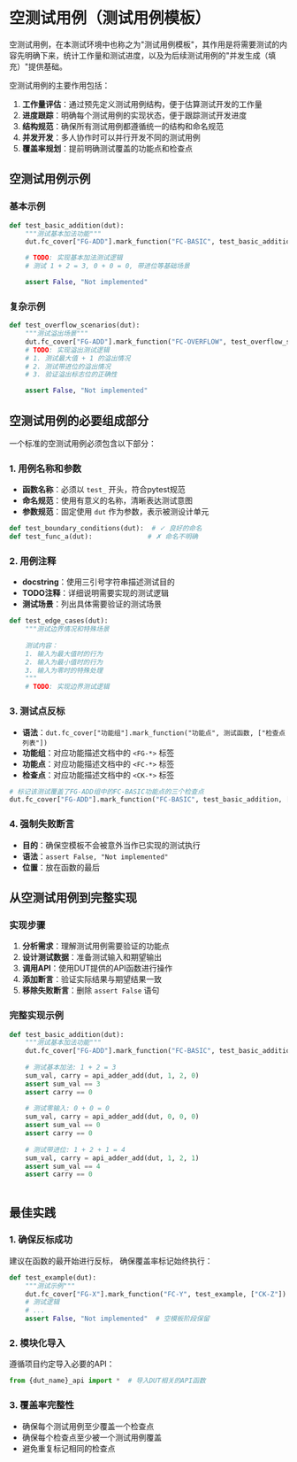 
# 空测试用例（测试用例模板）

空测试用例，在本测试环境中也称之为"测试用例模板"，其作用是将需要测试的内容先明确下来，统计工作量和测试进度，以及为后续测试用例的"并发生成（填充）"提供基础。

空测试用例的主要作用包括：

1. **工作量评估**：通过预先定义测试用例结构，便于估算测试开发的工作量
2. **进度跟踪**：明确每个测试用例的实现状态，便于跟踪测试开发进度
3. **结构规范**：确保所有测试用例都遵循统一的结构和命名规范
4. **并发开发**：多人协作时可以并行开发不同的测试用例
5. **覆盖率规划**：提前明确测试覆盖的功能点和检查点

## 空测试用例示例

### 基本示例

```python
def test_basic_addition(dut):
    """测试基本加法功能"""
    dut.fc_cover["FG-ADD"].mark_function("FC-BASIC", test_basic_addition, ["CK-NORM", "CK-ZERO", "CK-CIN"])

    # TODO: 实现基本加法测试逻辑
    # 测试 1 + 2 = 3, 0 + 0 = 0, 带进位等基础场景

    assert False, "Not implemented"
```

### 复杂示例

```python
def test_overflow_scenarios(dut):
    """测试溢出场景"""
    dut.fc_cover["FG-ADD"].mark_function("FC-OVERFLOW", test_overflow_scenarios, ["CK-OVERFLOW_NO_CIN", "CK-OVERFLOW_WITH_CIN"])
    # TODO: 实现溢出测试逻辑
    # 1. 测试最大值 + 1 的溢出情况
    # 2. 测试带进位的溢出情况
    # 3. 验证溢出标志位的正确性

    assert False, "Not implemented"
```

## 空测试用例的必要组成部分

一个标准的空测试用例必须包含以下部分：

### 1. 用例名称和参数

- **函数名称**：必须以 `test_` 开头，符合pytest规范
- **命名规范**：使用有意义的名称，清晰表达测试意图
- **参数规范**：固定使用 `dut` 作为参数，表示被测设计单元

```python
def test_boundary_conditions(dut):  # ✓ 良好的命名
def test_func_a(dut):              # ✗ 命名不明确
```

### 2. 用例注释

- **docstring**：使用三引号字符串描述测试目的
- **TODO注释**：详细说明需要实现的测试逻辑
- **测试场景**：列出具体需要验证的测试场景

```python
def test_edge_cases(dut):
    """测试边界情况和特殊场景
    
    测试内容：
    1. 输入为最大值时的行为
    2. 输入为最小值时的行为  
    3. 输入为零时的特殊处理
    """
    # TODO: 实现边界测试逻辑
```

### 3. 测试点反标

- **语法**：`dut.fc_cover["功能组"].mark_function("功能点", 测试函数, ["检查点列表"])`
- **功能组**：对应功能描述文档中的 `<FG-*>` 标签
- **功能点**：对应功能描述文档中的 `<FC-*>` 标签  
- **检查点**：对应功能描述文档中的 `<CK-*>` 标签

```python
# 标记该测试覆盖了FG-ADD组中的FC-BASIC功能点的三个检查点
dut.fc_cover["FG-ADD"].mark_function("FC-BASIC", test_basic_addition, ["CK-NORM", "CK-ZERO", "CK-CIN"])
```

### 4. 强制失败断言

- **目的**：确保空模板不会被意外当作已实现的测试执行
- **语法**：`assert False, "Not implemented"`
- **位置**：放在函数的最后

## 从空测试用例到完整实现

### 实现步骤

1. **分析需求**：理解测试用例需要验证的功能点
2. **设计测试数据**：准备测试输入和期望输出
3. **调用API**：使用DUT提供的API函数进行操作
4. **添加断言**：验证实际结果与期望结果一致
5. **移除失败断言**：删除 `assert False` 语句

### 完整实现示例

```python
def test_basic_addition(dut):
    """测试基本加法功能"""
    dut.fc_cover["FG-ADD"].mark_function("FC-BASIC", test_basic_addition, ["CK-NORM", "CK-ZERO", "CK-CIN"])
    
    # 测试基本加法: 1 + 2 = 3
    sum_val, carry = api_adder_add(dut, 1, 2, 0)
    assert sum_val == 3
    assert carry == 0
    
    # 测试零输入: 0 + 0 = 0  
    sum_val, carry = api_adder_add(dut, 0, 0, 0)
    assert sum_val == 0
    assert carry == 0
    
    # 测试带进位: 1 + 2 + 1 = 4
    sum_val, carry = api_adder_add(dut, 1, 2, 1)  
    assert sum_val == 4
    assert carry == 0
        
```

## 最佳实践

### 1. 确保反标成功

建议在函数的最开始进行反标， 确保覆盖率标记始终执行：

```python
def test_example(dut):
    """测试示例"""  
    dut.fc_cover["FG-X"].mark_function("FC-Y", test_example, ["CK-Z"])
    # 测试逻辑
    # ...
    assert False, "Not implemented"  # 空模板阶段保留
```

### 2. 模块化导入

遵循项目约定导入必要的API：

```python
from {dut_name}_api import *  # 导入DUT相关的API函数
```

### 3. 覆盖率完整性

- 确保每个测试用例至少覆盖一个检查点
- 确保每个检查点至少被一个测试用例覆盖
- 避免重复标记相同的检查点
